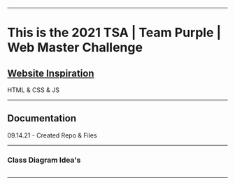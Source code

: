 ___

# This is the 2021 TSA | Team Purple | Web Master Challenge
## [Website Inspiration](https://fanxsaltlake.com/hotel-travel/#hotel)

<dl>
  <dt>HTML & CSS & JS </dt>
</dl>

___

## Documentation

09.14.21 - Created Repo & Files

___

### Class Diagram Idea's
<img src="">

___
